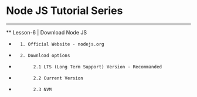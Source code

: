 
# Node JS Tutorial Series

***
**  Lesson-6 | Download Node JS
*       1. Official Website - nodejs.org
*       2. Download options
*            2.1 LTS (Long Term Support) Version - Recommanded
*            2.2 Current Version
*            2.3 NVM